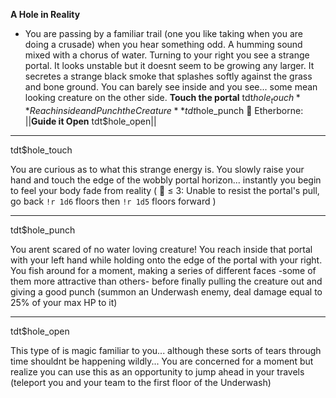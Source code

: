**__A Hole in Reality__**
- You are passing by a familiar trail (one you like taking when you are doing a crusade) when you hear something odd. A humming sound mixed with a chorus of water. Turning to your right you see a strange portal. It looks unstable but it doesnt seem to be growing any larger. It secretes a strange black smoke that splashes softly against the grass and bone ground. You can barely see inside and you see...  some mean looking creature on the other side.
**Touch the portal** tdt$hole_touch
**Reach inside and Punch the Creature** tdt$hole_punch
:crystal_ball:  Etherborne: ||**Guide it Open** tdt$hole_open||

-------------
tdt$hole_touch

You are curious as to what this strange energy is. You slowly raise your hand and touch the edge of the wobbly portal horizon... instantly you begin to feel your body fade from reality ( :game_die: ≤ 3: Unable to resist the portal's pull, go back `!r 1d6` floors then `!r 1d5` floors forward )

-------------
tdt$hole_punch

You arent scared of no water loving creature! You reach inside that portal with your left hand while holding onto the edge of the portal with your right. You fish around for a moment, making a series of different faces -some of them more attractive than others- before finally pulling the creature out and giving a good punch (summon an Underwash enemy, deal damage equal to 25% of your max HP to it)

-------------
tdt$hole_open

This type of is magic familiar to you... although these sorts of tears through time shouldnt be happening wildly... You are concerned for a moment but realize you can use this as an opportunity to jump ahead in your travels (teleport you and your team to the first floor of the Underwash)